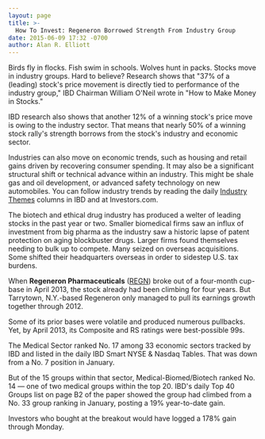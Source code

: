 ```yaml
---
layout: page
title: >-
  How To Invest: Regeneron Borrowed Strength From Industry Group
date: 2015-06-09 17:32 -0700
author: Alan R. Elliott
---
```





Birds fly in flocks. Fish swim in schools. Wolves hunt in packs. Stocks move in industry groups. Hard to believe? Research shows that "37% of a (leading) stock's price movement is directly tied to performance of the industry group," IBD Chairman William O'Neil wrote in "How to Make Money in Stocks."

  

IBD research also shows that another 12% of a winning stock's price move is owing to the industry sector. That means that nearly 50% of a winning stock rally's strength borrows from the stock's industry and economic sector.

  

Industries can also move on economic trends, such as housing and retail gains driven by recovering consumer spending. It may also be a significant structural shift or technical advance within an industry. This might be shale gas and oil development, or advanced safety technology on new automobiles. You can follow industry trends by reading the daily [Industry Themes](http://news.investors.com/investing/ibd-industry-themes.htm) columns in IBD and at Investors.com.

  

The biotech and ethical drug industry has produced a welter of leading stocks in the past year or two. Smaller biomedical firms saw an influx of investment from big pharma as the industry saw a historic lapse of patent protection on aging blockbuster drugs. Larger firms found themselves needing to bulk up to compete. Many seized on overseas acquisitions. Some shifted their headquarters overseas in order to sidestep U.S. tax burdens.

  

When **Regeneron Pharmaceuticals** ([REGN](https://research.investors.com/quote.aspx?symbol=REGN)) broke out of a four-month cup-base in April 2013, the stock already had been climbing for four years. But Tarrytown, N.Y.-based Regeneron only managed to pull its earnings growth together through 2012.

  

Some of its prior bases were volatile and produced numerous pullbacks. Yet, by April 2013, its Composite and RS ratings were best-possible 99s.

  

The Medical Sector ranked No. 17 among 33 economic sectors tracked by IBD and listed in the daily IBD Smart NYSE & Nasdaq Tables. That was down from a No. 7 position in January.

  

But of the 15 groups within that sector, Medical-Biomed/Biotech ranked No. 14 — one of two medical groups within the top 20. IBD's daily Top 40 Groups list on page B2 of the paper showed the group had climbed from a No. 33 group ranking in January, posting a 19% year-to-date gain.

  

Investors who bought at the breakout would have logged a 178% gain through Monday.




